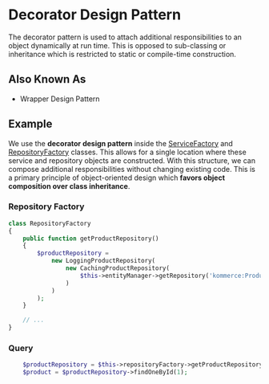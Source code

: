 # Decorator Design Pattern

The decorator pattern is used to attach additional responsibilities to an object
dynamically at run time. This is opposed to sub-classing or inheritance which is restricted
to static or compile-time construction.

## Also Known As

* Wrapper Design Pattern

## Example

We use the **decorator design pattern** inside the
[ServiceFactory](../../../src/Service/ServiceFactory.php) and
[RepositoryFactory](../../../src/EntityRepository/RepositoryFactory.php) classes. This allows for
a single location where these service and repository objects are constructed. With this
structure, we can compose additional responsibilities without changing existing code.
This is a primary principle of object-oriented design which **favors object composition over class inheritance**.

### Repository Factory

```php
class RepositoryFactory
{
    public function getProductRepository()
    {
        $productRepository =
            new LoggingProductRepository(
                new CachingProductRepository(
                    $this->entityManager->getRepository('kommerce:Product')
                )
            )
        );
    }

    // ...
}
```

### Query

```php
    $productRepository = $this->repositoryFactory->getProductRepository();
    $product = $productRepository->findOneById(1);
```
